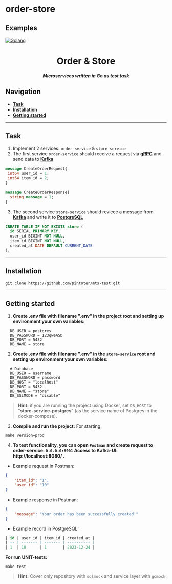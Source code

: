 # order-store

## Examples

[![Golang](https://img.shields.io/badge/Go-v1.21-EEEEEE?logo=go&logoColor=white&labelColor=00ADD8)](https://go.dev/)

<div align="center">
    <h1>Order & Store</h1>
    <h5>
        Microservices written in Go as test task
    </h5>
</div>

## Navigation
* **[Task](#task)**
* **[Installation](#installation)**
* **[Getting started](#getting)**

---

## Task

1. Implement 2 services: `order-service` & `store-service`
2. The first service `order-service` should receive a request via **[gRPC](https://grpc.io)** and send data to **[Kafka](https://kafka.apache.org)**

```proto
message CreateOrderRequest{
 int64 user_id = 1;
 int64 item_id = 2;
}

message CreateOrderResponse{
  string message = 1;
}
```

3. The second service `store-service` should reviece a message from **[Kafka](https://kafka.apache.org)** and write it to **[PostgreSQL](https://www.postgresql.org)**

```sql
CREATE TABLE IF NOT EXISTS store (
  id SERIAL PRIMARY KEY,
  user_id BIGINT NOT NULL,
  item_id BIGINT NOT NULL,
  created_at DATE DEFAULT CURRENT_DATE
);
```

---

## Installation
```shell
git clone https://github.com/pintoter/mts-test.git
```

---

## Getting started

1. **Create .env file with filename ".env" in the project root and setting up environment your own variables:**
```dotenv
  DB_USER = postgres
  DB_PASSWORD = 123qweASD
  DB_PORT = 5432
  DB_NAME = store
```

2. **Create .env file with filename ".env" in the `store-service` root and setting up environment your own variables:**
```dotenv
  # Database
  DB_USER = username
  DB_PASSWORD = password
  DB_HOST = "localhost" 
  DB_PORT = 5432
  DB_NAME = "store"
  DB_SSLMODE = "disable"
```
> **Hint:**
if you are running the project using Docker, set `DB_HOST` to "**store-service-postgres**" (as the service name of Postgres in the docker-compose).

3. **Compile and run the project:**
For starting:
```shell
make version=prod
```

4. **To test functionality, you can open `Postman` and create request to order-service: `0.0.0.0:8001`
  Access to Kafka-UI: http://localhost:8080/ .**

* Example request in Postman:
```json
{
    "item_id": "1",
    "user_id": "10"
}
```

* Example response in Postman:
```json
{
    "message": "Your order has been successfully created!"
}
```

* Example record in PostgreSQL:
```sql
| id | user_id | item_id | created_at |
| -- | ------- | ------- | ---------- |
| 1  | 10      | 1       | 2023-12-24 |
```

**For run UNIT-tests:**
```shell
make test
```
> **Hint:**
Cover only repository with `sqlmock` and service layer with `gomock`
